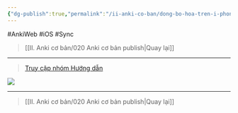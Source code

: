 ```yaml
---
{"dg-publish":true,"permalink":"/ii-anki-co-ban/dong-bo-hoa-tren-i-phone-and-i-pad/","noteIcon":""}
---
```


#AnkiWeb #iOS #Sync 

> [[II. Anki cơ bản/020 Anki cơ bản publish\|Quay lại]]

___

> [Truy cập nhóm Hướng dẫn](https://www.facebook.com/100006970567626/videos/837128328047101/)


![](https://www.youtube.com/watch?v=aHGa2oDWzKE)

___

> [[II. Anki cơ bản/020 Anki cơ bản publish\|Quay lại]]